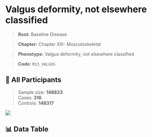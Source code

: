# Valgus deformity, not elsewhere classified

> **Root:** Baseline Disease  

> **Chapter:** Chapter XIII- Musculoskeletal  

> **Phenotype:** Valgus deformity, not elsewhere classified  

> **Code:** `M13_VALGUS`

## 🧪 All Participants  
> Sample size: **148633**  
> Cases: **316**  
> Controls: **148317**
<img src="/Sensitive/Figures/ALL/Incidence/M13_VALGUS.png"/>

## 📊 Data Table
<CsvTableMRF src="/Sensitive/Data/ALL/Incidence/COX_M13_VALGUS.csv"/>


